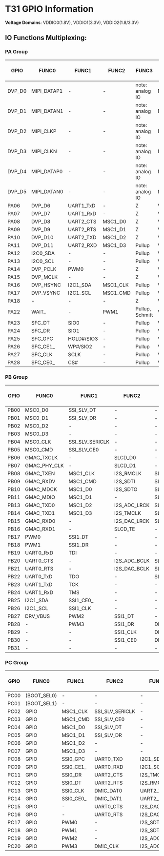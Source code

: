# T31 GPIO Information

**Voltage Domains**: VDDIO0(1.8V), VDDIO1(3.3V), VDDIO2(1.8/3.3V)

## IO Functions Multiplexing:

### PA Group
| GPIO  | FUNC0      | FUNC1       | FUNC2         | FUNC3            | Default Status | Voltage Domain | Pin number in BGA | Pin number in QFN |
|-------|------------|-------------|---------------|------------------|----------------|---------------|-------------------|-------------------|
| DVP_D0| MIPI_DATAP1| -           | -             | note: analog IO   | MIPI_AVD18      | N2            | 29                |
| DVP_D1| MIPI_DATAN1| -           | -             | note: analog IO   | MIPI_AVD18      | N1            | 28                |
| DVP_D2| MIPI_CLKP  | -           | -             | note: analog IO   | MIPI_AVD18      | M2            | 27                |
| DVP_D3| MIPI_CLKN  | -           | -             | note: analog IO   | MIPI_AVD18      | M1            | 26                |
| DVP_D4| MIPI_DATAP0| -           | -             | note: analog IO   | MIPI_AVD18      | L2            | 25                |
| DVP_D5| MIPI_DATAN0| -           | -             | note: analog IO   | MIPI_AVD18      | L1            | 24                |
| PA06  | DVP_D6     | UART1_TxD   | -             | Z                | VDDIO0         | K2            | 23                |
| PA07  | DVP_D7     | UART1_RxD   | -             | Z                | VDDIO0         | K1            | 22                |
| PA08  | DVP_D8     | UART2_CTS   | MSC1_D0       | Z                | VDDIO0         | J2            | 21                |
| PA09  | DVP_D9     | UART2_RTS   | MSC1_D1       | Z                | VDDIO0         | J1            | 20                |
| PA10  | DVP_D10    | UART2_TXD   | MSC1_D2       | Z                | VDDIO0         | H3            | 19                |
| PA11  | DVP_D11    | UART2_RXD   | MSC1_D3       | Pullup           | VDDIO0         | H1            | 18                |
| PA12  | I2C0_SDA   | -           | -             | Pullup           | VDDIO0         | F2            | 13                |
| PA13  | I2C0_SCL   | -           | -             | Pullup           | VDDIO0         | E1            | 12                |
| PA14  | DVP_PCLK   | PWM0        | -             | Z                | VDDIO0         | H2            | 17                |
| PA15  | DVP_MCLK   | -           | -             | Z                | VDDIO0         | G1            | 16                |
| PA16  | DVP_HSYNC  | I2C1_SDA    | MSC1_CLK      | Pullup           | VDDIO0         | G2            | 15                |
| PA17  | DVP_VSYNC  | I2C1_SCL    | MSC1_CMD      | Pullup           | VDDIO0         | F1            | 14                |
| PA18  | -          | -           | -             | Z                | VDDIO0         | E2            | 11                |
| PA22  | WAIT_      | -           | PWM1          | Pullup, Schmitt  | VDDIO0         | D1            | N.A.              |
| PA23  | SFC_DT     | SIO0        | -             | Pullup           | VDDIO1         | J15           | 47                |
| PA24  | SFC_DR     | SIO1        | -             | Pullup           | VDDIO1         | K15           | 46                |
| PA25  | SFC_GPC    | HOLD#/SIO3  | -             | Pullup           | VDDIO1         | H15           | N.A.              |
| PA26  | SFC_CE1_   | WP#/SIO2    | -             | Pullup           | VDDIO1         | J14           | N.A.              |
| PA27  | SFC_CLK    | SCLK        | -             | Pullup           | VDDIO1         | H14           | 48                |
| PA28  | SFC_CE0_   | CS#         | -             | Pullup           | VDDIO1         | K14           | 45                |

### PB Group
| GPIO  | FUNC0      | FUNC1       | FUNC2         | FUNC3            | Default Status | Voltage Domain | Pin number in BGA | Pin number in QFN |
|-------|------------|-------------|---------------|------------------|----------------|---------------|-------------------|-------------------|
| PB00  | MSC0_D0    | SSI_SLV_DT  | -             | -                | Z              | VDDIO1        | G15               | 50                |
| PB01  | MSC0_D1    | SSI_SLV_DR  | -             | -                | Z              | VDDIO1        | H13               | 49                |
| PB02  | MSC0_D2    | -           | -             | -                | Z              | VDDIO1        | E15               | 54                |
| PB03  | MSC0_D3    | -           | -             | -                | Z              | VDDIO1        | F14               | 53                |
| PB04  | MSC0_CLK   | SSI_SLV_SERICLK | -         | -                | Z              | VDDIO1        | G14               | 51                |
| PB05  | MSC0_CMD   | SSI_SLV_CE0 | -             | -                | Pullup         | VDDIO1        | F15               | 52                |
| PB06  | GMAC_TXCLK | -           | SLCD_D0       | -                | Z              | VDDIO1        | B15               | 62                |
| PB07  | GMAC_PHY_CLK | -         | SLCD_D1       | -                | Z              | VDDIO1        | A15               | 63                |
| PB08  | GMAC_TXEN  | MSC1_CLK    | I2S_RMCLK     | SLCD_D2          | Z              | VDDIO1        | B13               | 66                |
| PB09  | GMAC_RXDV  | MSC1_CMD    | I2S_SDTI      | SLCD_D3          | Z              | VDDIO1        | D14               | 59                |
| PB10  | GMAC_MDCK  | MSC1_D0     | I2S_SDTO      | SLCD_D4          | Pulldown       | VDDIO1        | D15               | 58                |
| PB11  | GMAC_MDIO  | MSC1_D1     | -             | SLCD_D5          | Pullup         | VDDIO1        | E14               | 57                |
| PB13  | GMAC_TXD0  | MSC1_D2     | I2S_ADC_LRCK  | SLCD_D6          | Z              | VDDIO1        | B14               | 64                |
| PB14  | GMAC_TXD1  | MSC1_D3     | I2S_TMCLK     | SLCD_D7          | Pullup         | VDDIO1        | A14               | 65                |
| PB15  | GMAC_RXD0  | -           | I2S_DAC_LRCK  | SLCD_WR          | Z              | VDDIO1        | C15               | 60                |
| PB16  | GMAC_RXD1  | -           | SLCD_TE       | -                | Pullup         | VDDIO1        | C14               | 61                |
| PB17  | PWM0       | SSI1_DT     | -             | -                | Pulldown       | VDDIO1        | A4                | 1                 |
| PB18  | PWM1       | SSI1_DR     | -             | -                | Pulldown       | VDDIO1        | B4                | 2                 |
| PB19  | UART0_RxD  | TDI         | -             | -                | Pullup         | VDDIO1        | B10               | 71                |
| PB20  | UART0_CTS  | -           | I2S_ADC_BCLK  | SLCD_CS          | Z              | VDDIO1        | B11               | 69                |
| PB21  | UART0_RTS  | -           | I2S_DAC_BCLK  | SLCD_DC          | Z              | VDDIO1        | A12               | 68                |
| PB22  | UART0_TxD  | TDO         | -             | SLCD_RDY         | Z              | VDDIO1        | A11               | 70                |
| PB23  | UART1_TxD  | TCK         | -             | -                | Z              | VDDIO1        | A10               | 74                |
| PB24  | UART1_RxD  | TMS         | -             | -                | Pullup           | VDDIO1         | B9            | 73                |
| PB25  | I2C1_SDA   | SSI1_CE0_   | -             | -                | Pullup         | VDDIO1        | B5                | 88                |
| PB26  | I2C1_SCL   | SSI1_CLK    | -             | -                | Pullup         | VDDIO1        | A5                | 87                |
| PB27  | DRV_VBUS   | PWM2        | SSI1_DT       | -                | Pulldown       | VDDIO1        | A6                | 86                |
| PB28  | -          | PWM3        | SSI1_DR       | DMIC_CLK         | Pulldown       | VDDIO1        | B6                | 85                |
| PB29  | -          | -           | SSI1_CLK      | DMIC_DAT0        | Pullup,Schmitt | VDDIO1        | A7                | 82                |
| PB30  | -          | -           | SSI1_CE0      | DMIC_DAT1        | Pullup,Schmitt | VDDIO1        | B8                | 81                |
| PB31  | -          | -           | -             | -                | Pulldown       | VDDIO1        | B7                | 80                |

### PC Group
| GPIO  | FUNC0      | FUNC1       | FUNC2         | FUNC3            | Default Status | Voltage Domain | Pin number in BGA | Pin number in QFN |
|-------|------------|-------------|---------------|------------------|----------------|---------------|-------------------|-------------------|
| PC00  | (BOOT_SEL0)  | -         | -             | -                | Pullup         | VDDIO1        | B12               | 67                |
| PC01  | (BOOT_SEL1)  | -         | -             | -                | Pulldown       | VDDIO1        | A13               | N.A.              |
| PC02  | GPIO         | MSC1_CLK  | SSI_SLV_SERICLK | -                | Z              | VDDIO2        | R8                | N.A.              |
| PC03  | GPIO         | MSC1_CMD  | SSI_SLV_CE0   | -                | Pullup         | VDDIO2        | N8                | N.A.              |
| PC04  | GPIO         | MSC1_D0   | SSI_SLV_DT    | -                | Z              | VDDIO2        | P8                | N.A.              |
| PC05  | GPIO         | MSC1_D1   | SSI_SLV_DR    | -                | Z              | VDDIO2        | R7                | N.A.              |
| PC06  | GPIO         | MSC1_D2   | -             | -                | Z              | VDDIO2        | P9                | N.A.              |
| PC07  | GPIO         | MSC1_D3   | -             | -                | Z              | VDDIO2        | R9                | N.A.              |
| PC08  | GPIO         | SSI0_GPC  | UART0_TXD     | I2C1_SDA         | Pullup         | VDDIO2        | P12               | N.A.              |
| PC09  | GPIO         | SSI0_CE1_ | UART0_RXD     | I2C1_SCL         | Pullup         | VDDIO2        | R11               | N.A.              |
| PC11  | GPIO         | SSI0_DR   | UART2_CTS     | I2S_TMCLK        | Z              | VDDIO2        | P10               | N.A.              |
| PC12  | GPIO         | SSI0_DT   | UART2_RTS     | I2S_RMCLK        | Z              | VDDIO2        | P11               | N.A.              |
| PC13  | GPIO         | SSI0_CLK  | DMIC_DAT0     | UART2_TXD        | Z              | VDDIO2        | R12               | N.A.              |
| PC14  | GPIO         | SSI0_CE0_ | DMIC_DAT1     | UART2_RXD        | Pullup         | VDDIO2        | R10               | N.A.              |
| PC15  | GPIO         | -         | UART0_CTS     | I2S_DAC_LRCK     | Z              | VDDIO2        | R14               | N.A.              |
| PC16  | GPIO         | -         | UART0_RTS     | I2S_DAC_BCLK     | Z              | VDDIO2        | P13               | N.A.              |
| PC17  | GPIO         | PWM0      | -             | I2S_SDTI         | Pulldown,Schmitt | VDDIO2        | R15               | N.A.              |
| PC18  | GPIO         | PWM1      | -             | I2S_SDTO         | Pulldown,Schmitt | VDDIO2        | P14               | N.A.              |
| PC19  | GPIO         | PWM2      | -             | I2S_ADC_BCLK     | Z, Schmitt     | VDDIO2        | P15               | N.A.              |
| PC20  | GPIO         | PWM3      | DMIC_CLK      | I2S_ADC_LRCK     | Z, Schmitt     | VDDIO2        | R13               | N.A.              |
